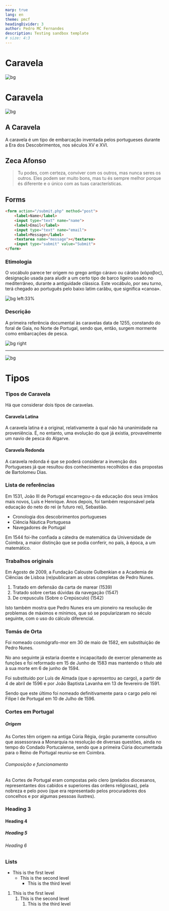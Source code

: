 ```yaml
---
marp: true
lang: en
theme: pmcf
headingDivider: 3
author: Pedro MC Fernandes
description: Testing sandbox template
# size: 4:3
---
```


# <!--fit-->Caravela

![bg](../img/ocean.jpg)

<!--
_color: var(--paper)
_class: sep
-->

# Caravela

![bg](../img/ocean.jpg)

<!--
_color: var(--paper)
_class: sep
-->

## A Caravela

A caravela é um tipo de embarcação inventada pelos portugueses durante a Era dos Descobrimentos, nos séculos XV e XVI.

<!--
footer: "Sandbox by Pedro MC Fernandes"
paginate: true
_class: boost
-->

## Zeca Afonso

> Tu podes, com certeza, conviver com os outros, mas nunca seres os outros. Eles podem ser muito bons, mas tu és sempre melhor porque és diferente e o único com as tuas características.

## Forms

```html
<form action="/submit.php" method="post">
    <label>Name</label>
    <input type="text" name="name">
    <label>Email</label>
    <input type="text" name="email">
    <label>Message</label>
    <textarea name="message"></textarea>
    <input type="submit" value="Submit">
</form> 
```

### Etimologia

O vocábulo parece ter origem no grego antigo cáravo ou cárabo (κάραβος), designação usada para aludir a um certo tipo de barco ligeiro usado no mediterrâneo, durante a antiguidade clássica. Este vocábulo, por seu turno, terá chegado ao português pelo baixo latim carăbu, que significa «canoa».

![bg left:33%](../img/caravela.jpg)

### Descrição

A primeira referência documental às caravelas data de 1255, constando do foral de Gaia, no Norte de Portugal, sendo que, então, surgem mormente como embarcações de pesca.

![bg right](../img/caravela-drawing.jpg)

---

![bg](../img/ocean.jpg)

# Tipos

<!--
_paginate: false
_class: sep
_footer: ""
-->

### Tipos de Caravela

Há que considerar dois tipos de caravelas.

#### Caravela Latina

A caravela latina é a original, relativamente à qual não há unanimidade na proveniência. É, no entanto, uma evolução do que já existia, provavelmente um navio de pesca do Algarve.

#### Caravela Redonda

A caravela redonda é que se poderá considerar a invenção dos Portugueses já que resultou dos conhecimentos recolhidos e das propostas de Bartolomeu Dias.

### Lista de referências

Em 1531, João III de Portugal encarregou-o da educação dos seus irmãos mais novos, Luís e Henrique. Anos depois, foi também responsável pela educação do neto do rei (e futuro rei), Sebastião.

- Cronologia dos descobrimentos portugueses
- Ciência Náutica Portuguesa
- Navegadores de Portugal

Em 1544 foi-lhe confiada a cátedra de matemática da Universidade de Coimbra, a maior distinção que se podia conferir, no país, à época, a um matemático. 

### Trabalhos originais

Em Agosto de 2009, a Fundação Calouste Gulbenkian e a Academia de Ciências de Lisboa (re)publicaram as obras completas de Pedro Nunes.

1. Tratado em defensão da carta de marear (1539)
2. Tratado sobre certas dúvidas da navegação (1547)
3. De crepusculis (Sobre o Crepúsculo) (1542)

Isto também mostra que Pedro Nunes era um pioneiro na resolução de problemas de máximos e mínimos, que só se popularizaram no século seguinte, com o uso do cálculo diferencial.

### Tomás de Orta

Foi nomeado cosmógrafo-mor em 30 de maio de 1582, em substituição de Pedro Nunes.

No ano seguinte já estaria doente e incapacitado de exercer plenamente as funções e foi reformado em 15 de Junho de 1583 mas mantendo o título até à sua morte em 6 de junho de 1594.

Foi substituído por Luís de Almada (que o apresentou ao cargo), a partir de 4 de abril de 1596 e por João Baptista Lavanha em 13 de fevereiro de 1591.

Sendo que este último foi nomeado definitivamente para o cargo pelo rei Filipe I de Portugal em 10 de Julho de 1596.

### Cortes em Portugal

##### Origem

As Cortes têm origem na antiga Cúria Régia, órgão puramente consultivo que assessorava a Monarquia na resolução de diversas questões, ainda no tempo do Condado Portucalense, sendo que a primeira Cúria documentada para o Reino de Portugal reuniu-se em Coimbra.

###### Composição e funcionamento

As Cortes de Portugal eram compostas pelo clero (prelados diocesanos, representantes dos cabidos e superiores das ordens religiosas), pela nobreza e pelo povo (que era representado pelos procuradores dos concelhos e por algumas pessoas ilustres).

### Heading 3

#### Heading 4

##### Heading 5

###### Heading 6

### Lists

- This is the first level
    - This is the second level
        - This is the third level

1. This is the first level
    1. This is the second level
        1. This is the third level